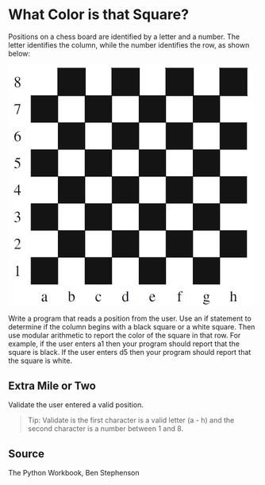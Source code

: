 # What Color is that Square?

Positions on a chess board are identified by a letter and a number. The letter identifies
the column, while the number identifies the row, as shown below:

![](./assets/square.png)

Write a program that reads a position from the user. Use an if statement to determine
if the column begins with a black square or a white square. Then use modular
arithmetic to report the color of the square in that row. For example, if the user enters
a1 then your program should report that the square is black. If the user enters d5
then your program should report that the square is white. 

## Extra Mile or Two

Validate the user entered a valid position.

> Tip: Validate is the first character is a valid letter (a - h) and the second character is a number between 1 and 8.

## Source

The Python Workbook, Ben Stephenson